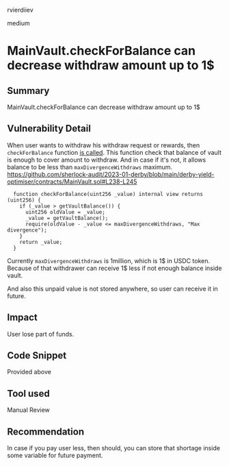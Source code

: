 rvierdiiev

medium

# MainVault.checkForBalance can decrease withdraw amount up to 1$

## Summary
MainVault.checkForBalance can decrease withdraw amount up to 1$
## Vulnerability Detail
When user wants to withdraw his withdraw request or rewards, then `checkForBalance` function [is called](https://github.com/sherlock-audit/2023-01-derby/blob/main/derby-yield-optimiser/contracts/MainVault.sol#L172). This function check that balance of vault is enough to cover amount to withdraw. And in case if it's not, it allows balance to be less than `maxDivergenceWithdraws` maximum.
https://github.com/sherlock-audit/2023-01-derby/blob/main/derby-yield-optimiser/contracts/MainVault.sol#L238-L245
```solidity
  function checkForBalance(uint256 _value) internal view returns (uint256) {
    if (_value > getVaultBalance()) {
      uint256 oldValue = _value;
      _value = getVaultBalance();
      require(oldValue - _value <= maxDivergenceWithdraws, "Max divergence");
    }
    return _value;
  }
```
Currently `maxDivergenceWithdraws` is 1million, which is 1$ in USDC token.
Because of that withdrawer can receive 1$ less if not enough balance inside vault.

And also this unpaid value is not stored anywhere, so user can receive it in future.
## Impact
User lose part of funds.
## Code Snippet
Provided above
## Tool used

Manual Review

## Recommendation
In case if you pay user less, then should, you can store that shortage inside some variable for future payment.